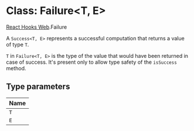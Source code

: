 # Class: Failure<T, E\>

[React Hooks Web](../modules/React_Hooks_Web.md).Failure

A `Success<T, E>` represents a successful computation that returns a value of type `T`.

`T` in `Failure<T, E>` is the type of the value that would have been returned in case of success.
It's present only to allow type safety of the `isSuccess` method.

## Type parameters

| Name |
| :------ |
| `T` |
| `E` |
